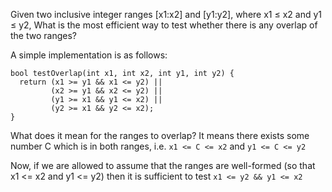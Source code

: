 Given two inclusive integer ranges [x1:x2] and 
[y1:y2], where x1 ≤ x2 and y1 ≤ y2, 
What is the most efficient way to test whether there is any overlap of the two ranges?

A simple implementation is as follows:
```
bool testOverlap(int x1, int x2, int y1, int y2) {
  return (x1 >= y1 && x1 <= y2) ||
         (x2 >= y1 && x2 <= y2) ||
         (y1 >= x1 && y1 <= x2) ||
         (y2 >= x1 && y2 <= x2);
}
```

What does it mean for the ranges to overlap? It means there exists some number C which is in both ranges, i.e.
`x1 <= C <= x2`
and
`y1 <= C <= y2`

Now, if we are allowed to assume that the ranges are well-formed (so that x1 <= x2 and y1 <= y2) then it is sufficient to test
`x1 <= y2 && y1 <= x2`